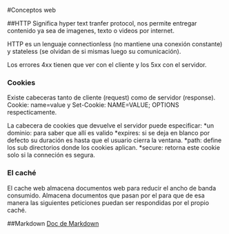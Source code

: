 #Conceptos web

##HTTP
Significa hyper text tranfer protocol, nos permite entregar contenido ya sea de imagenes, texto o videos por internet.

HTTP es un lenguaje connectionless (no mantiene una conexión constante) y stateless (se olvidan de si mismas luego su comunicación).

Los errores 4xx tienen que ver con el cliente y los 5xx con el servidor.

### Cookies
Existe cabeceras tanto de cliente (request) como de servidor (response). Cookie: name=value y Set-Cookie: NAME=VALUE; OPTIONS respecticamente.

La cabecera de cookies que devuelve el servidor puede especificar:
*un dominio: para saber que allí es valido 
*expires: si se deja en blanco por defecto su duración es hasta que el usuario cierra la ventana.
*path: define los sub directorios donde los cookies aplican.
*secure: retorna este cookie solo si la conneción es segura.

### El caché
El cache web almacena documentos web para reducir el ancho de banda consumido. Almacena documentos que pasan por el para que de esa manera las siguientes peticiones puedan ser respondidas por el propio caché.

##Markdown
[Doc de Markdown](https://github.com/adam-p/markdown-here/wiki/Markdown-Cheatsheet#links)